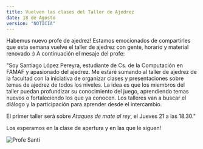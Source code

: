 ```yaml
---
title: Vuelven las clases del Taller de Ajedrez 
date: 18 de Agosto
version: "NOTICIA"
---
```


Habemus nuevo profe de ajedrez! Estamos emocionados de compartirles que esta semana vuelve el taller de ajedrez con gente, horario y material renovado :) A continuación el mesaje del profe:

"Soy Santiago López Pereyra, estudiante de Cs. de la Computación en FAMAF y apasionado del ajedrez. Me estaré sumando al taller de ajedrez de la facultad con la iniciativa de organizar clases y presentaciones sobre temas de ajedrez de todos los niveles. La idea es que los miembros del taller puedan profundizar su conocimiento del juego, aprendiendo temas nuevos o fortaleciendo los que ya conocen. Los talleres van a buscar el diálogo y la participación para aprender desde el intercambio.

El primer taller será sobre *Ataques de mate al rey*, el Jueves 21 a las 18.30." 

Los esperamos en la clase de apertura y en las que le siguen!

![Profe Santi](/profe-santi.jpeg)
